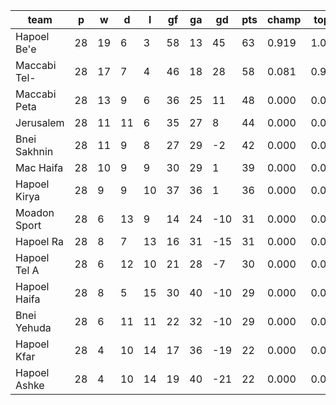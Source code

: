 |     team     | p  | w  | d  | l  | gf | ga | gd  | pts | champ | top2  | top3  | top4  |  5-7  | bot4  | bot3  | bot2  |
|--------------|----|----|----|----|----|----|-----|-----|-------|-------|-------|-------|-------|-------|-------|-------|
| Hapoel Be'e  | 28 | 19 |  6 |  3 | 58 | 13 |  45 |  63 | 0.919 | 1.000 | 1.000 | 1.000 | 0.000 | 0.000 | 0.000 | 0.000|
| Maccabi Tel- | 28 | 17 |  7 |  4 | 46 | 18 |  28 |  58 | 0.081 | 0.991 | 1.000 | 1.000 | 0.000 | 0.000 | 0.000 | 0.000|
| Maccabi Peta | 28 | 13 |  9 |  6 | 36 | 25 |  11 |  48 | 0.000 | 0.007 | 0.635 | 0.921 | 0.079 | 0.000 | 0.000 | 0.000|
| Jerusalem    | 28 | 11 | 11 |  6 | 35 | 27 |   8 |  44 | 0.000 | 0.002 | 0.294 | 0.745 | 0.255 | 0.000 | 0.000 | 0.000|
| Bnei Sakhnin | 28 | 11 |  9 |  8 | 27 | 29 |  -2 |  42 | 0.000 | 0.000 | 0.035 | 0.175 | 0.821 | 0.000 | 0.000 | 0.000|
| Mac Haifa    | 28 | 10 |  9 |  9 | 30 | 29 |   1 |  39 | 0.000 | 0.000 | 0.037 | 0.153 | 0.831 | 0.000 | 0.000 | 0.000|
| Hapoel Kirya | 28 |  9 |  9 | 10 | 37 | 36 |   1 |  36 | 0.000 | 0.000 | 0.000 | 0.006 | 0.866 | 0.003 | 0.001 | 0.000|
| Moadon Sport | 28 |  6 | 13 |  9 | 14 | 24 | -10 |  31 | 0.000 | 0.000 | 0.000 | 0.000 | 0.025 | 0.397 | 0.195 | 0.006|
| Hapoel Ra    | 28 |  8 |  7 | 13 | 16 | 31 | -15 |  31 | 0.000 | 0.000 | 0.000 | 0.000 | 0.020 | 0.465 | 0.233 | 0.017|
| Hapoel Tel A | 28 |  6 | 12 | 10 | 21 | 28 |  -7 |  30 | 0.000 | 0.000 | 0.000 | 0.000 | 0.050 | 0.251 | 0.109 | 0.007|
| Hapoel Haifa | 28 |  8 |  5 | 15 | 30 | 40 | -10 |  29 | 0.000 | 0.000 | 0.000 | 0.000 | 0.030 | 0.439 | 0.244 | 0.020|
| Bnei Yehuda  | 28 |  6 | 11 | 11 | 22 | 32 | -10 |  29 | 0.000 | 0.000 | 0.000 | 0.000 | 0.024 | 0.448 | 0.235 | 0.026|
| Hapoel Kfar  | 28 |  4 | 10 | 14 | 17 | 36 | -19 |  22 | 0.000 | 0.000 | 0.000 | 0.000 | 0.000 | 0.998 | 0.990 | 0.957|
| Hapoel Ashke | 28 |  4 | 10 | 14 | 19 | 40 | -21 |  22 | 0.000 | 0.000 | 0.000 | 0.000 | 0.000 | 0.999 | 0.993 | 0.966|
